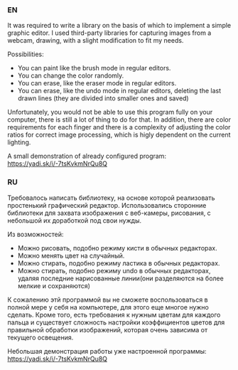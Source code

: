 ### EN
It was required to write a library on the basis of which to implement a simple graphic editor. I used third-party libraries for capturing images from a webcam, drawing, with a slight modification to fit my needs.

Possibilities:
- You can paint like the brush mode in regular editors.
- You can change the color randomly.
- You can erase, like the eraser mode in regular editors.
- You can erase, like the undo mode in regular editors, deleting the last drawn lines (they are divided into smaller ones and saved)

Unfortunately, you would not be able to use this program fully on your computer, there is still a lot of thing to do for that. In addition, there are color requirements for each finger and there is a complexity of adjusting the color ratios for correct image processing, which is higly dependent on the current lighting.

A small demonstration of already configured program: https://yadi.sk/i/-7tsKvkmNrQu8Q

### RU
Требовалось написать библиотеку, на основе которой реализовать простенький графический редактор. Использовались сторонние библиотеки для захвата изображения с веб-камеры, рисования, с небольшой их доработкой под свои нужды.

Из возможностей:
- Можно рисовать, подобно режиму кисти в обычных редакторах.
- Можно менять цвет на случайный.
- Можно стирать, подобно режиму ластика в обычных редакторах.
- Можно стирать, подобно режиму undo в обычных редакторах, удаляя последние нарисованные линии(они разделяются на более мелкие и сохраняются)

К сожалению этй программой вы не сможете воспользоваться в полной мере у себя на компьютере, для этого еще многое нужно сделать. Кроме того, есть требования к нужным цветам для каждого пальца и существует сложность настройки коэффициентов цветов для правильной обработки изображений, которая очень зависима от текущего освещения.

Небольшая демонстрация работы уже настроенной программы: https://yadi.sk/i/-7tsKvkmNrQu8Q